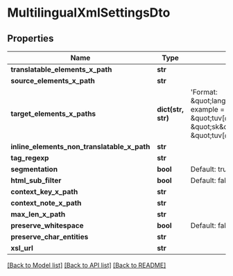 # MultilingualXmlSettingsDto

## Properties
Name | Type | Description | Notes
------------ | ------------- | ------------- | -------------
**translatable_elements_x_path** | **str** |  | [optional] 
**source_elements_x_path** | **str** |  | [optional] 
**target_elements_x_paths** | **dict(str, str)** | &#39;Format: \&quot;language\&quot;:\&quot;xpath\&quot;;             example &#x3D; &#39;{\&quot;en\&quot;: \&quot;tuv[@lang&#x3D;&#39;en&#39;]/seg\&quot;, \&quot;sk\&quot;: \&quot;tuv[@lang&#x3D;&#39;sk&#39;]/seg\&quot;} | [optional] 
**inline_elements_non_translatable_x_path** | **str** |  | [optional] 
**tag_regexp** | **str** |  | [optional] 
**segmentation** | **bool** | Default: true | [optional] 
**html_sub_filter** | **bool** | Default: false | [optional] 
**context_key_x_path** | **str** |  | [optional] 
**context_note_x_path** | **str** |  | [optional] 
**max_len_x_path** | **str** |  | [optional] 
**preserve_whitespace** | **bool** | Default: false | [optional] 
**preserve_char_entities** | **str** |  | [optional] 
**xsl_url** | **str** |  | [optional] 

[[Back to Model list]](../README.md#documentation-for-models) [[Back to API list]](../README.md#documentation-for-api-endpoints) [[Back to README]](../README.md)


